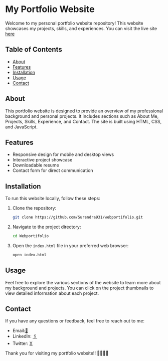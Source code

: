 
# My Portfolio Website

Welcome to my personal portfolio website repository! This website showcases my projects, skills, and experiences. You can visit the live site [here](https://github.com/Surendra931/webportifolio.git)

## Table of Contents

- [About](#about)
- [Features](#features)
- [Installation](#installation)
- [Usage](#usage)
- [Contact](#contact)

## About

This portfolio website is designed to provide an overview of my professional background and personal projects. It includes sections such as About Me, Projects, Skills, Experience, and Contact. The site is built using HTML, CSS, and JavaScript.

## Features

- Responsive design for mobile and desktop views
- Interactive project showcase
- Downloadable resume
- Contact form for direct communication

## Installation

To run this website locally, follow these steps:

1. Clone the repository:

    ```bash
    git clone https://github.com/Surendra931/webportifolio.git

    ```

2. Navigate to the project directory:

    ```bash
    cd Webportifolio
    ```

3. Open the `index.html` file in your preferred web browser:

    ```bash
    open index.html
    ```

## Usage

Feel free to explore the various sections of the website to learn more about my background and projects. You can click on the project thumbnails to view detailed information about each project.


## Contact

If you have any questions or feedback, feel free to reach out to me:

- Email:[📧](surendrasriramula@gmail.com)
- LinkedIn: [🖇️](https://www.linkedin.com/in/surendrasriramula/)
- Twitter: [X](https://x.com/surendrasri931)

Thank you for visiting my portfolio website!!  🫶🏻🫶🏻

